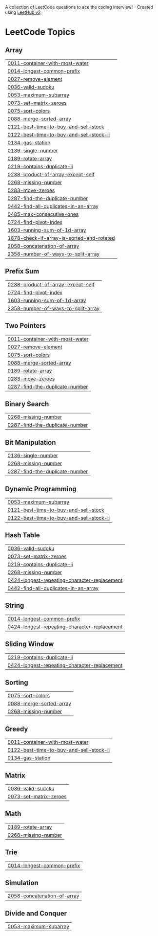 A collection of LeetCode questions to ace the coding interview! - Created using [LeetHub v2](https://github.com/arunbhardwaj/LeetHub-2.0)
<!---LeetCode Topics Start-->
# LeetCode Topics
## Array
|  |
| ------- |
| [0011-container-with-most-water](https://github.com/varshinimane/DSA-Java/tree/master/0011-container-with-most-water) |
| [0014-longest-common-prefix](https://github.com/varshinimane/DSA-Java/tree/master/0014-longest-common-prefix) |
| [0027-remove-element](https://github.com/varshinimane/DSA-Java/tree/master/0027-remove-element) |
| [0036-valid-sudoku](https://github.com/varshinimane/DSA-Java/tree/master/0036-valid-sudoku) |
| [0053-maximum-subarray](https://github.com/varshinimane/DSA-Java/tree/master/0053-maximum-subarray) |
| [0073-set-matrix-zeroes](https://github.com/varshinimane/DSA-Java/tree/master/0073-set-matrix-zeroes) |
| [0075-sort-colors](https://github.com/varshinimane/DSA-Java/tree/master/0075-sort-colors) |
| [0088-merge-sorted-array](https://github.com/varshinimane/DSA-Java/tree/master/0088-merge-sorted-array) |
| [0121-best-time-to-buy-and-sell-stock](https://github.com/varshinimane/DSA-Java/tree/master/0121-best-time-to-buy-and-sell-stock) |
| [0122-best-time-to-buy-and-sell-stock-ii](https://github.com/varshinimane/DSA-Java/tree/master/0122-best-time-to-buy-and-sell-stock-ii) |
| [0134-gas-station](https://github.com/varshinimane/DSA-Java/tree/master/0134-gas-station) |
| [0136-single-number](https://github.com/varshinimane/DSA-Java/tree/master/0136-single-number) |
| [0189-rotate-array](https://github.com/varshinimane/DSA-Java/tree/master/0189-rotate-array) |
| [0219-contains-duplicate-ii](https://github.com/varshinimane/DSA-Java/tree/master/0219-contains-duplicate-ii) |
| [0238-product-of-array-except-self](https://github.com/varshinimane/DSA-Java/tree/master/0238-product-of-array-except-self) |
| [0268-missing-number](https://github.com/varshinimane/DSA-Java/tree/master/0268-missing-number) |
| [0283-move-zeroes](https://github.com/varshinimane/DSA-Java/tree/master/0283-move-zeroes) |
| [0287-find-the-duplicate-number](https://github.com/varshinimane/DSA-Java/tree/master/0287-find-the-duplicate-number) |
| [0442-find-all-duplicates-in-an-array](https://github.com/varshinimane/DSA-Java/tree/master/0442-find-all-duplicates-in-an-array) |
| [0485-max-consecutive-ones](https://github.com/varshinimane/DSA-Java/tree/master/0485-max-consecutive-ones) |
| [0724-find-pivot-index](https://github.com/varshinimane/DSA-Java/tree/master/0724-find-pivot-index) |
| [1603-running-sum-of-1d-array](https://github.com/varshinimane/DSA-Java/tree/master/1603-running-sum-of-1d-array) |
| [1878-check-if-array-is-sorted-and-rotated](https://github.com/varshinimane/DSA-Java/tree/master/1878-check-if-array-is-sorted-and-rotated) |
| [2058-concatenation-of-array](https://github.com/varshinimane/DSA-Java/tree/master/2058-concatenation-of-array) |
| [2358-number-of-ways-to-split-array](https://github.com/varshinimane/DSA-Java/tree/master/2358-number-of-ways-to-split-array) |
## Prefix Sum
|  |
| ------- |
| [0238-product-of-array-except-self](https://github.com/varshinimane/DSA-Java/tree/master/0238-product-of-array-except-self) |
| [0724-find-pivot-index](https://github.com/varshinimane/DSA-Java/tree/master/0724-find-pivot-index) |
| [1603-running-sum-of-1d-array](https://github.com/varshinimane/DSA-Java/tree/master/1603-running-sum-of-1d-array) |
| [2358-number-of-ways-to-split-array](https://github.com/varshinimane/DSA-Java/tree/master/2358-number-of-ways-to-split-array) |
## Two Pointers
|  |
| ------- |
| [0011-container-with-most-water](https://github.com/varshinimane/DSA-Java/tree/master/0011-container-with-most-water) |
| [0027-remove-element](https://github.com/varshinimane/DSA-Java/tree/master/0027-remove-element) |
| [0075-sort-colors](https://github.com/varshinimane/DSA-Java/tree/master/0075-sort-colors) |
| [0088-merge-sorted-array](https://github.com/varshinimane/DSA-Java/tree/master/0088-merge-sorted-array) |
| [0189-rotate-array](https://github.com/varshinimane/DSA-Java/tree/master/0189-rotate-array) |
| [0283-move-zeroes](https://github.com/varshinimane/DSA-Java/tree/master/0283-move-zeroes) |
| [0287-find-the-duplicate-number](https://github.com/varshinimane/DSA-Java/tree/master/0287-find-the-duplicate-number) |
## Binary Search
|  |
| ------- |
| [0268-missing-number](https://github.com/varshinimane/DSA-Java/tree/master/0268-missing-number) |
| [0287-find-the-duplicate-number](https://github.com/varshinimane/DSA-Java/tree/master/0287-find-the-duplicate-number) |
## Bit Manipulation
|  |
| ------- |
| [0136-single-number](https://github.com/varshinimane/DSA-Java/tree/master/0136-single-number) |
| [0268-missing-number](https://github.com/varshinimane/DSA-Java/tree/master/0268-missing-number) |
| [0287-find-the-duplicate-number](https://github.com/varshinimane/DSA-Java/tree/master/0287-find-the-duplicate-number) |
## Dynamic Programming
|  |
| ------- |
| [0053-maximum-subarray](https://github.com/varshinimane/DSA-Java/tree/master/0053-maximum-subarray) |
| [0121-best-time-to-buy-and-sell-stock](https://github.com/varshinimane/DSA-Java/tree/master/0121-best-time-to-buy-and-sell-stock) |
| [0122-best-time-to-buy-and-sell-stock-ii](https://github.com/varshinimane/DSA-Java/tree/master/0122-best-time-to-buy-and-sell-stock-ii) |
## Hash Table
|  |
| ------- |
| [0036-valid-sudoku](https://github.com/varshinimane/DSA-Java/tree/master/0036-valid-sudoku) |
| [0073-set-matrix-zeroes](https://github.com/varshinimane/DSA-Java/tree/master/0073-set-matrix-zeroes) |
| [0219-contains-duplicate-ii](https://github.com/varshinimane/DSA-Java/tree/master/0219-contains-duplicate-ii) |
| [0268-missing-number](https://github.com/varshinimane/DSA-Java/tree/master/0268-missing-number) |
| [0424-longest-repeating-character-replacement](https://github.com/varshinimane/DSA-Java/tree/master/0424-longest-repeating-character-replacement) |
| [0442-find-all-duplicates-in-an-array](https://github.com/varshinimane/DSA-Java/tree/master/0442-find-all-duplicates-in-an-array) |
## String
|  |
| ------- |
| [0014-longest-common-prefix](https://github.com/varshinimane/DSA-Java/tree/master/0014-longest-common-prefix) |
| [0424-longest-repeating-character-replacement](https://github.com/varshinimane/DSA-Java/tree/master/0424-longest-repeating-character-replacement) |
## Sliding Window
|  |
| ------- |
| [0219-contains-duplicate-ii](https://github.com/varshinimane/DSA-Java/tree/master/0219-contains-duplicate-ii) |
| [0424-longest-repeating-character-replacement](https://github.com/varshinimane/DSA-Java/tree/master/0424-longest-repeating-character-replacement) |
## Sorting
|  |
| ------- |
| [0075-sort-colors](https://github.com/varshinimane/DSA-Java/tree/master/0075-sort-colors) |
| [0088-merge-sorted-array](https://github.com/varshinimane/DSA-Java/tree/master/0088-merge-sorted-array) |
| [0268-missing-number](https://github.com/varshinimane/DSA-Java/tree/master/0268-missing-number) |
## Greedy
|  |
| ------- |
| [0011-container-with-most-water](https://github.com/varshinimane/DSA-Java/tree/master/0011-container-with-most-water) |
| [0122-best-time-to-buy-and-sell-stock-ii](https://github.com/varshinimane/DSA-Java/tree/master/0122-best-time-to-buy-and-sell-stock-ii) |
| [0134-gas-station](https://github.com/varshinimane/DSA-Java/tree/master/0134-gas-station) |
## Matrix
|  |
| ------- |
| [0036-valid-sudoku](https://github.com/varshinimane/DSA-Java/tree/master/0036-valid-sudoku) |
| [0073-set-matrix-zeroes](https://github.com/varshinimane/DSA-Java/tree/master/0073-set-matrix-zeroes) |
## Math
|  |
| ------- |
| [0189-rotate-array](https://github.com/varshinimane/DSA-Java/tree/master/0189-rotate-array) |
| [0268-missing-number](https://github.com/varshinimane/DSA-Java/tree/master/0268-missing-number) |
## Trie
|  |
| ------- |
| [0014-longest-common-prefix](https://github.com/varshinimane/DSA-Java/tree/master/0014-longest-common-prefix) |
## Simulation
|  |
| ------- |
| [2058-concatenation-of-array](https://github.com/varshinimane/DSA-Java/tree/master/2058-concatenation-of-array) |
## Divide and Conquer
|  |
| ------- |
| [0053-maximum-subarray](https://github.com/varshinimane/DSA-Java/tree/master/0053-maximum-subarray) |
<!---LeetCode Topics End-->